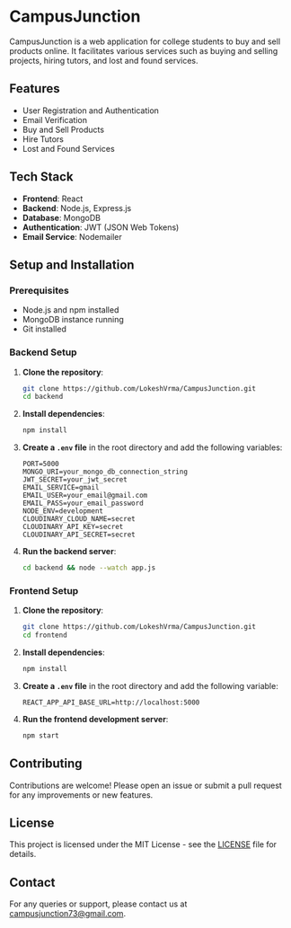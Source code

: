 # CampusJunction

CampusJunction is a web application for college students to buy and sell products online. It facilitates various services such as buying and selling projects, hiring tutors, and lost and found services.

## Features

- User Registration and Authentication
- Email Verification
- Buy and Sell Products
- Hire Tutors
- Lost and Found Services

## Tech Stack

- **Frontend**: React
- **Backend**: Node.js, Express.js
- **Database**: MongoDB
- **Authentication**: JWT (JSON Web Tokens)
- **Email Service**: Nodemailer

## Setup and Installation

### Prerequisites

- Node.js and npm installed
- MongoDB instance running
- Git installed

### Backend Setup

1. **Clone the repository**:
    ```sh
    git clone https://github.com/LokeshVrma/CampusJunction.git
    cd backend
    ```

2. **Install dependencies**:
    ```sh
    npm install
    ```

3. **Create a `.env` file** in the root directory and add the following variables:
    ```env
    PORT=5000
    MONGO_URI=your_mongo_db_connection_string
    JWT_SECRET=your_jwt_secret
    EMAIL_SERVICE=gmail
    EMAIL_USER=your_email@gmail.com
    EMAIL_PASS=your_email_password
    NODE_ENV=development
    CLOUDINARY_CLOUD_NAME=secret
    CLOUDINARY_API_KEY=secret
    CLOUDINARY_API_SECRET=secret
    ```

4. **Run the backend server**:
    ```sh
    cd backend && node --watch app.js
    ```

### Frontend Setup

1. **Clone the repository**:
    ```sh
    git clone https://github.com/LokeshVrma/CampusJunction.git
    cd frontend
    ```

2. **Install dependencies**:
    ```sh
    npm install
    ```

3. **Create a `.env` file** in the root directory and add the following variable:
    ```env
    REACT_APP_API_BASE_URL=http://localhost:5000
    ```

4. **Run the frontend development server**:
    ```sh
    npm start
    ```

## Contributing

Contributions are welcome! Please open an issue or submit a pull request for any improvements or new features.

## License

This project is licensed under the MIT License - see the [LICENSE](LICENSE) file for details.

## Contact

For any queries or support, please contact us at campusjunction73@gmail.com.
